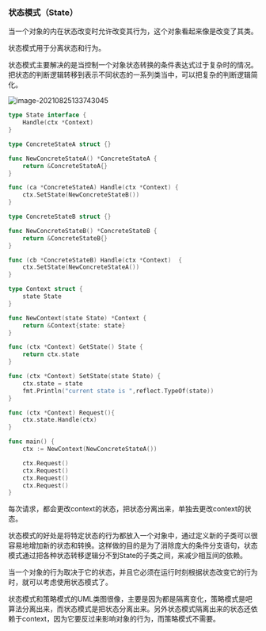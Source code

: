### 状态模式（State）

当一个对象的内在状态改变时允许改变其行为，这个对象看起来像是改变了其类。

状态模式用于分离状态和行为。

状态模式主要解决的是当控制一个对象状态转换的条件表达式过于复杂时的情况。把状态的判断逻辑转移到表示不同状态的一系列类当中，可以把复杂的判断逻辑简化。

![image-20210825133743045](https://tva1.sinaimg.cn/large/008i3skNly1gtsz92p6qlj60rx0ibdhd02.jpg)



```go
type State interface {
	Handle(ctx *Context)
}

type ConcreteStateA struct {}

func NewConcreteStateA() *ConcreteStateA {
	return &ConcreteStateA{}
}

func (ca *ConcreteStateA) Handle(ctx *Context) {
	ctx.SetState(NewConcreteStateB())
}

type ConcreteStateB struct {}

func NewConcreteStateB() *ConcreteStateB {
	return &ConcreteStateB{}
}

func (cb *ConcreteStateB) Handle(ctx *Context)  {
	ctx.SetState(NewConcreteStateA())
}

type Context struct {
	state State
}

func NewContext(state State) *Context {
	return &Context{state: state}
}

func (ctx *Context) GetState() State {
	return ctx.state
}

func (ctx *Context) SetState(state State) {
	ctx.state = state
	fmt.Println("current state is ",reflect.TypeOf(state))
}

func (ctx *Context) Request(){
	ctx.state.Handle(ctx)
}

func main() {
	ctx := NewContext(NewConcreteStateA())

	ctx.Request()
	ctx.Request()
	ctx.Request()
	ctx.Request()
}
```

每次请求，都会更改context的状态，把状态分离出来，单独去更改context的状态。

状态模式的好处是将特定状态的行为都放入一个对象中，通过定义新的子类可以很容易地增加新的状态和转换。这样做的目的是为了消除庞大的条件分支语句，状态模式通过把各种状态转移逻辑分不到State的子类之间，来减少相互间的依赖。

当一个对象的行为取决于它的状态，并且它必须在运行时刻根据状态改变它的行为时，就可以考虑使用状态模式了。

状态模式和策略模式的UML类图很像，主要是因为都是隔离变化，策略模式是吧算法分离出来，而状态模式是把状态分离出来。另外状态模式隔离出来的状态还依赖于context，因为它要反过来影响对象的行为，而策略模式不需要。